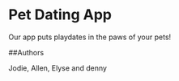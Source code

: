 # Pet Dating App

Our app puts playdates in the paws of your pets!

##Authors

Jodie, Allen, Elyse and denny
